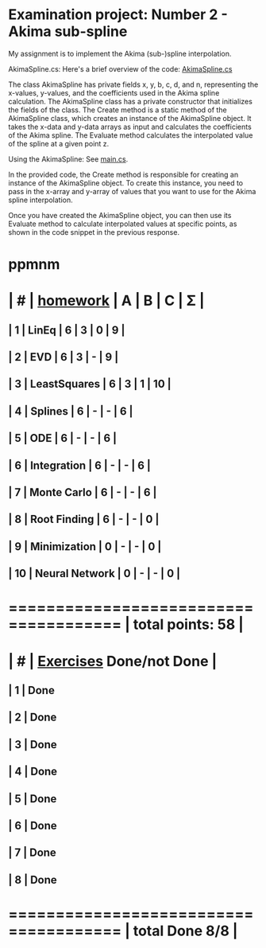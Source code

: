 # Examination project: Number 2 - Akima sub-spline
My assignment is to implement the Akima (sub-)spline interpolation. 

AkimaSpline.cs: 
Here's a brief overview of the code: [AkimaSpline.cs](https://github.com/Benedikttk/ppmnm/blob/main/Eksamen/AkimaSpline.cs)

The class AkimaSpline has private fields x, y, b, c, d, and n, representing the x-values, y-values, and the coefficients used in the Akima spline calculation.
The AkimaSpline class has a private constructor that initializes the fields of the class.
The Create method is a static method of the AkimaSpline class, which creates an instance of the AkimaSpline object. It takes the x-data and y-data arrays as input and calculates the coefficients of the Akima spline.
The Evaluate method calculates the interpolated value of the spline at a given point z.

Using the AkimaSpline: See [main.cs](https://github.com/Benedikttk/ppmnm/blob/main/Eksamen/main.cs).



 In the provided code, the Create method is responsible for creating an instance of the AkimaSpline object. To create this instance, you need to pass in the x-array and y-array of values that you want to use for the Akima spline interpolation.

 Once you have created the AkimaSpline object, you can then use its Evaluate method to calculate interpolated values at specific points, as shown in the code snippet in the previous response.

# ppmnm

| #  | [homework](https://github.com/Benedikttk/ppmnm/tree/main/Assignments)      | A | B | C | Σ  |
 ======================================
| 1  | LinEq         | 6 | 3 | 0 | 9  |
---------------------------------------
| 2  | EVD           | 6 | 3 | - |  9 |
---------------------------------------
| 3  | LeastSquares  | 6 | 3 | 1 |  10 |
---------------------------------------
| 4  | Splines       | 6 | - | - |  6 |
---------------------------------------
| 5  | ODE       | 6 | - | - |  6 |
---------------------------------------
| 6  | Integration       | 6 | - | - |  6 |
---------------------------------------
| 7  | Monte Carlo       | 6 | - | - |  6 |
---------------------------------------
| 8  | Root Finding       | 6 | - | - |  0 |
---------------------------------------
| 9 | Minimization      | 0 | - | - |  0 |
---------------------------------------
| 10 | Neural Network     | 0 | - | - |  0 |
---------------------------------------
 ======================================
|                    total points: 58  |
 ======================================

| #  | [Exercises](https://github.com/Benedikttk/ppmnm/tree/main/T%C3%B8)      Done/not Done   |
 ======================================
| 1  |          Done
---------------------------------------
| 2  |          Done
---------------------------------------
| 3  |          Done
---------------------------------------
| 4  |          Done
---------------------------------------
| 5  |          Done
---------------------------------------
| 6  |          Done
---------------------------------------
| 7  |          Done
---------------------------------------
| 8  |          Done
---------------------------------------
 ======================================
|                    total Done 8/8   |
 ======================================
